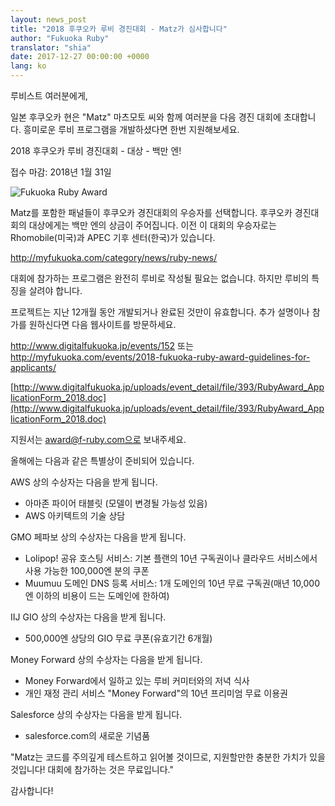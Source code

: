 ```yaml
---
layout: news_post
title: "2018 후쿠오카 루비 경진대회 - Matz가 심사합니다"
author: "Fukuoka Ruby"
translator: "shia"
date: 2017-12-27 00:00:00 +0000
lang: ko
---
```


루비스트 여러분에게,

일본 후쿠오카 현은 "Matz" 마츠모토 씨와 함께 여러분을 다음 경진 대회에 초대합니다. 흥미로운 루비 프로그램을 개발하셨다면 한번 지원해보세요.

2018 후쿠오카 루비 경진대회 - 대상 - 백만 엔!

접수 마감: 2018년 1월 31일

![Fukuoka Ruby Award](http://www.digitalfukuoka.jp/javascripts/kcfinder/upload/images/fukuokarubyaward2017.png)

Matz를 포함한 패널들이 후쿠오카 경진대회의 우승자를 선택합니다.
후쿠오카 경진대회의 대상에게는 백만 엔의 상금이 주어집니다.
이전 이 대회의 우승자로는 Rhomobile(미국)과 APEC 기후 센터(한국)가 있습니다.

<http://myfukuoka.com/category/news/ruby-news/>

대회에 참가하는 프로그램은 완전히 루비로 작성될 필요는 없습니댜. 하지만 루비의
특징을 살려야 합니다.

프로젝트는 지난 12개월 동안 개발되거나 완료된 것만이 유효합니다. 추가 설명이나
참가를 원하신다면 다음 웹사이트를 방문하세요.

<http://www.digitalfukuoka.jp/events/152>
또는
<http://myfukuoka.com/events/2018-fukuoka-ruby-award-guidelines-for-applicants/>

[http://www.digitalfukuoka.jp/uploads/event_detail/file/393/RubyAward_ApplicationForm_2018.doc](http://www.digitalfukuoka.jp/uploads/event_detail/file/393/RubyAward_ApplicationForm_2018.doc)

지원서는 award@f-ruby.com으로 보내주세요.

올해에는 다음과 같은 특별상이 준비되어 있습니다.

AWS 상의 수상자는 다음을 받게 됩니다.

* 아마존 파이어 태블릿 (모델이 변경될 가능성 있음)
* AWS 아키텍트의 기술 상담

GMO 페파보 상의 수상자는 다음을 받게 됩니다.

* Lolipop! 공유 호스팅 서비스: 기본 플랜의 10년 구독권이나 클라우드 서비스에서 사용 가능한 100,000엔 분의 쿠폰
* Muumuu 도메인 DNS 등록 서비스: 1개 도메인의 10년 무료 구독권(매년 10,000엔 이하의 비용이 드는 도메인에 한하여)

IIJ GIO 상의 수상자는 다음을 받게 됩니다.

* 500,000엔 상당의 GIO 무료 쿠폰(유효기간 6개월)

Money Forward 상의 수상자는 다음을 받게 됩니다.

* Money Forward에서 일하고 있는 루비 커미터와의 저녁 식사
* 개인 재정 관리 서비스 "Money Forward"의 10년 프리미엄 무료 이용권

Salesforce 상의 수상자는 다음을 받게 됩니다.

* salesforce.com의 새로운 기념품

"Matz는 코드를 주의깊게 테스트하고 읽어볼 것이므로, 지원할만한 충분한 가치가 있을 것입니다! 대회에 참가하는 것은 무료입니다."

감사합니다!
